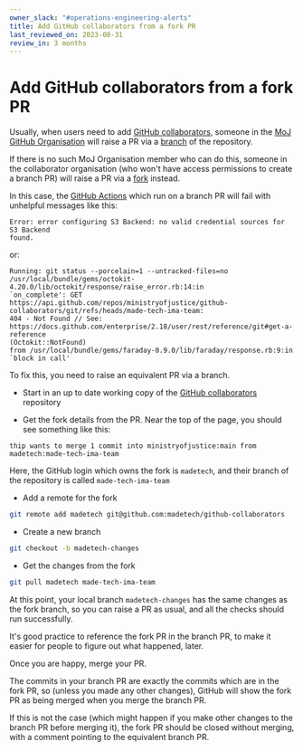 ```yaml
---
owner_slack: "#operations-engineering-alerts"
title: Add GitHub collaborators from a fork PR
last_reviewed_on: 2023-08-31
review_in: 3 months
---
```


# Add GitHub collaborators from a fork PR

Usually, when users need to add [GitHub collaborators], someone in the [MoJ GitHub Organisation] will raise a PR via a [branch] of the repository.

If there is no such MoJ Organisation member who can do this, someone in the collaborator organisation (who won't have access permissions to create a branch PR) will raise a PR via a [fork] instead.

In this case, the [GitHub Actions] which run on a branch PR will fail with unhelpful messages like this:

```text
Error: error configuring S3 Backend: no valid credential sources for S3 Backend
found.
```

or:

```text
Running: git status --porcelain=1 --untracked-files=no
/usr/local/bundle/gems/octokit-4.20.0/lib/octokit/response/raise_error.rb:14:in
`on_complete': GET
https://api.github.com/repos/ministryofjustice/github-collaborators/git/refs/heads/made-tech-ima-team:
404 - Not Found // See:
https://docs.github.com/enterprise/2.18/user/rest/reference/git#get-a-reference
(Octokit::NotFound)
from /usr/local/bundle/gems/faraday-0.9.0/lib/faraday/response.rb:9:in `block in call'
```

To fix this, you need to raise an equivalent PR via a branch.

- Start in an up to date working copy of the [GitHub collaborators] repository

- Get the fork details from the PR. Near the top of the page, you should see something like this:

```
thip wants to merge 1 commit into ministryofjustice:main from madetech:made-tech-ima-team
```

Here, the GitHub login which owns the fork is `madetech`, and their branch of the repository is called `made-tech-ima-team`

- Add a remote for the fork

```bash
git remote add madetech git@github.com:madetech/github-collaborators
```

- Create a new branch

```bash
git checkout -b madetech-changes
```

- Get the changes from the fork

```bash
git pull madetech made-tech-ima-team
```

At this point, your local branch `madetech-changes` has the same changes as the
fork branch, so you can raise a PR as usual, and all the checks should run
successfully.

It's good practice to reference the fork PR in the branch PR, to make it easier
for people to figure out what happened, later.

Once you are happy, merge your PR.

The commits in your branch PR are exactly the commits which are in the fork PR,
so (unless you made any other changes), GitHub will show the fork PR as being
merged when you merge the branch PR.

If this is not the case (which might happen if you make other changes to the
branch PR before merging it), the fork PR should be closed without merging,
with a comment pointing to the equivalent branch PR.

[GitHub collaborators]: https://github.com/ministryofjustice/github-collaborators
[MoJ GitHub Organisation]: https://github.com/ministryofjustice
[branch]: https://git-scm.com/book/en/v2/Git-Branching-Basic-Branching-and-Merging
[fork]: https://docs.github.com/en/get-started/quickstart/contributing-to-projects
[GitHub Actions]: https://docs.github.com/en/actions
